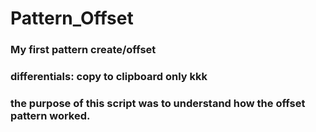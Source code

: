 # Pattern_Offset
### My first pattern create/offset <br/>
### differentials: copy to clipboard only kkk
### the purpose of this script was to understand how the offset pattern worked.
